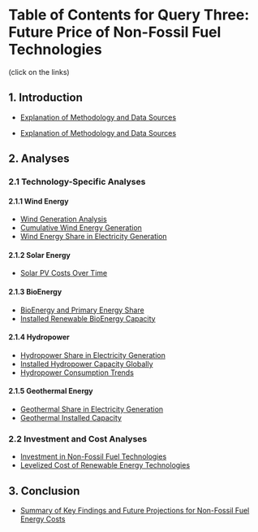 # Table of Contents for Query Three: Future Price of Non-Fossil Fuel Technologies

(click on the links)

## 1. Introduction
- [Explanation of Methodology and Data Sources](https://colab.research.google.com/github/giofile/Project_CO2_Emissions/blob/main/QueryThree/Overview.ipynb)

- [Explanation of Methodology and Data Sources]([#explanation-of-methodology-and-data-sources](https://colab.research.google.com/github/giofile/Project_CO2_Emissions/blob/main/QueryThree/Methodology.ipynb))


## 2. Analyses

### 2.1 Technology-Specific Analyses

#### 2.1.1 Wind Energy
- [Wind Generation Analysis](https://colab.research.google.com/github/giofile/Project_CO2_Emissions/blob/main/QueryThree/Colab_Notebooks/Co2_QueryThree_Wind_wind_generation.ipynb)
- [Cumulative Wind Energy Generation](https://colab.research.google.com/github/giofile/Project_CO2_Emissions/blob/main/QueryThree/Colab_Notebooks/Co2_QueryThree_Wind_cumulative.ipynb)
- [Wind Energy Share in Electricity Generation](https://colab.research.google.com/github/giofile/Project_CO2_Emissions/blob/main/QueryThree/Colab_Notebooks/Co2_QueryThree_Wind_share_elec_wind.ipynb)

#### 2.1.2 Solar Energy
- [Solar PV Costs Over Time](https://colab.research.google.com/github/giofile/Project_CO2_Emissions/blob/main/QueryThree/Colab_Notebooks/Co2_QueryThree_Three_Solar_PV_Costs.ipynb)

#### 2.1.3 BioEnergy
- [BioEnergy and Primary Energy Share](https://colab.research.google.com/github/giofile/Project_CO2_Emissions/blob/main/QueryThree/Colab_Notebooks/Co2_QueryThree_BioEnergy_primary_energy.ipynb)
- [Installed Renewable BioEnergy Capacity](https://colab.research.google.com/github/giofile/Project_CO2_Emissions/blob/main/QueryThree/Colab_Notebooks/Co2_QueryThree_BioEnergy_installed_renewable.ipynb)

#### 2.1.4 Hydropower
- [Hydropower Share in Electricity Generation](https://colab.research.google.com/github/giofile/Project_CO2_Emissions/blob/main/QueryThree/Colab_Notebooks/Co2_QueryThree_hydro_share_elec_hydro.ipynb)
- [Installed Hydropower Capacity Globally](https://colab.research.google.com/github/giofile/Project_CO2_Emissions/blob/main/QueryThree/Colab_Notebooks/Co2_QueryThree_hydro_installed_global_renewable.ipynb)
- [Hydropower Consumption Trends](https://colab.research.google.com/github/giofile/Project_CO2_Emissions/blob/main/QueryThree/Colab_Notebooks/Co2_QueryThree_hydro_consumption.ipynb)

#### 2.1.5 Geothermal Energy
- [Geothermal Share in Electricity Generation](https://colab.research.google.com/github/giofile/Project_CO2_Emissions/blob/main/QueryThree/Colab_Notebooks/Co2_QueryThree_Geo_share_electricity.ipynb)
- [Geothermal Installed Capacity](https://colab.research.google.com/github/giofile/Project_CO2_Emissions/blob/main/QueryThree/Colab_Notebooks/Co2_QueryThree_Geo_installed_geo_cap.ipynb)

### 2.2 Investment and Cost Analyses
- [Investment in Non-Fossil Fuel Technologies](https://colab.research.google.com/github/giofile/Project_CO2_Emissions/blob/main/QueryThree/Colab_Notebooks/Co2_QueryThree_Two_investment.ipynb)
- [Levelized Cost of Renewable Energy Technologies](https://colab.research.google.com/github/giofile/Project_CO2_Emissions/blob/main/QueryThree/Colab_Notebooks/Co2_QueryThree_One_levelized.ipynb)

## 3. Conclusion
- [Summary of Key Findings and Future Projections for Non-Fossil Fuel Energy Costs](https://colab.research.google.com/github/giofile/Project_CO2_Emissions/blob/main/QueryThree/Colab_Notebooks/Co2_QueryThree_costs_conclusion.ipynb)
